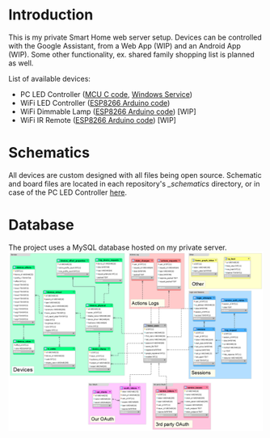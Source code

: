 # Introduction
This is my private Smart Home web server setup. Devices can be controlled with the Google Assistant, from a Web App (WIP) and an Android App (WIP). Some other functionality, ex. shared family shopping list is planned as well.

List of available devices:
- PC LED Controller ([MCU C code](https://github.com/RouNNdeL/led-controller-avr), [Windows Service](https://github.com/RouNNdeL/led-controller-node))
- WiFi LED Controller ([ESP8266 Arduino code](https://github.com/RouNNdeL/esp8266-leds))
- WiFi Dimmable Lamp ([ESP8266 Arduino code](https://github.com/RouNNdeL/esp8266-lamp)) [WIP]
- WiFi IR Remote ([ESP8266 Arduino code](https://github.com/RouNNdeL/esp8266-remote)) [WIP]

# Schematics
All devices are custom designed with all files being open source. Schematic and board files are located in each repository's *_schematics* directory, or in case of the PC LED Controller [here](https://github.com/RouNNdeL/led-controller-pcb).

# Database
The project uses a MySQL database hosted on my private server.
![database_model](https://github.com/RouNNdeL/smart-home/blob/master/database_model.png?raw=true)